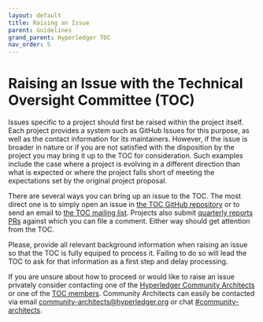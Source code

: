 ```yaml
---
layout: default
title: Raising an Issue
parent: Guidelines
grand_parent: Hyperledger TOC
nav_order: 5
---
```

# Raising an Issue with the Technical Oversight Committee (TOC)

Issues specific to a project should first be raised within the project itself. Each project provides a system such as GitHub Issues for this purpose, as well as the contact information for its maintainers. However, if the issue is broader in nature or if you are not satisfied with the disposition by the project you may bring it up to the TOC for consideration. Such examples include the case where a project is evolving in a different direction than what is expected or where the project falls short of meeting the expectations set by the original project proposal.

There are several ways you can bring up an issue to the TOC. The most direct one is to simply open an issue in [the TOC GitHub repository](https://github.com/hyperledger/toc/issues) or to send an email to [the TOC mailing list](https://lists.hyperledger.org/g/toc/). Projects also submit [quarterly reports PRs](https://github.com/hyperledger/toc/pulls?q=is%3Aopen+is%3Apr+label%3Aquarterly-report) against which you can file a comment. Either way should get attention from the TOC.

Please, provide all relevant background information when raising an issue so that the TOC is fully equiped to process it. Failing to do so will lead the TOC to ask for that information as a first step and delay processing.

If you are unsure about how to proceed or would like to raise an issue privately consider contacting one of the [Hyperledger Community Architects](https://wiki.hyperledger.org/display/CA/Community+Architects+Team) or one of the [TOC members](./toc-members.md). Community Architects can easily be contacted via email [community-architects@hyperledger.org](mailto:community-architects@hyperledger.org) or chat [#community-architects](https://discord.com/servers/hyperledger-foundation-905194001349627914).
